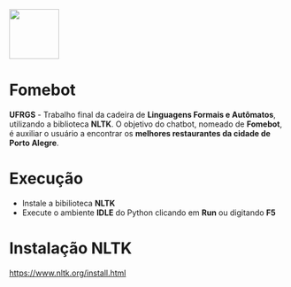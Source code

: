 <img src="https://user-images.githubusercontent.com/38113015/111561810-d5a0b500-8773-11eb-89d5-571b53f515cd.png" width="90"> 

# Fomebot

<b>UFRGS</b> - Trabalho final da cadeira de <b>Linguagens Formais e Autômatos</b>, utilizando a biblioteca <b>NLTK</b>.
O objetivo do chatbot, nomeado de <b>Fomebot</b>, é auxiliar o usuário a encontrar os <b>melhores restaurantes da cidade de Porto Alegre</b>.

# Execução

<ul>
  <li>Instale a bibilioteca <b>NLTK</b></li>
  <li>Execute o ambiente <b>IDLE</b> do Python clicando em <b>Run</b> ou digitando <b>F5</b></li>
</ul>

# Instalação NLTK

https://www.nltk.org/install.html
